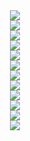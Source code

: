 <div align="center">
  <div>
    <img src="https://github.com/user-attachments/assets/421ac964-fec2-444e-b572-ce788c3359d9">
  </div>
  <div>
    <img src="https://github.com/user-attachments/assets/0bf17589-1005-49fd-9a0e-58f27bcf8419">
  </div>
  <div>
    <img src="https://github.com/user-attachments/assets/ccef5fd2-8621-425a-9ef8-347a66f39946">
  </div>
  <div>
    <img src="https://github.com/user-attachments/assets/90a208e4-2b38-42c2-b5c3-b976f9802d47">
  </div>
  <div>
    <img src="https://github.com/user-attachments/assets/9398e41e-8690-4a82-a5bb-dffdc7766b11">
  </div>
  <div>
    <img src="https://github.com/user-attachments/assets/f224c4fe-3d50-49de-8e2d-55a39cb47806">
  </div>
  <div>
    <img src="https://github.com/user-attachments/assets/47ce05d8-dace-4489-ab1e-daa864b693ff">
  </div>
  <div>
    <img src="https://github.com/user-attachments/assets/2e14961f-e4f5-4b88-aa7c-8874e0834b34">
  </div>
  <div>
    <img src="https://github.com/user-attachments/assets/b37b1bd1-a50f-464d-a564-51cb32e7623b">
  </div>
  <div>
    <img src="https://github.com/user-attachments/assets/479ef6f0-b20a-43df-b6b9-089c12a60060">
  </div>
  <div>
    <img src="https://github.com/user-attachments/assets/468b183d-2322-44f8-9b74-867e262d4915">
  </div>
  <div>
    <img src="https://github.com/user-attachments/assets/629d37f1-1858-4af5-8cbf-69886dcdc21e">
  </div>
</div>
